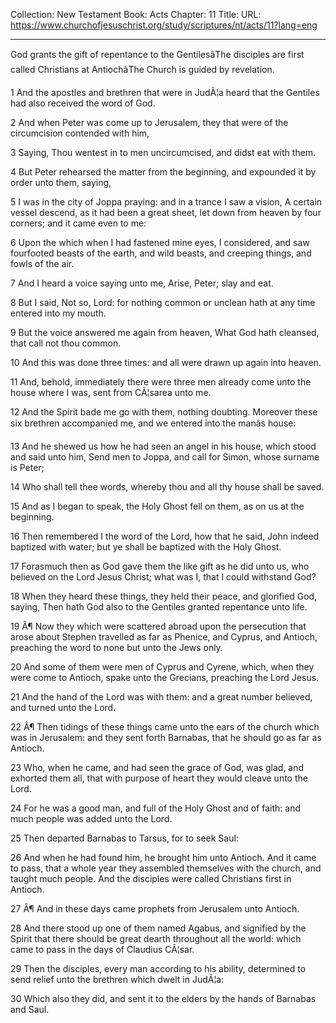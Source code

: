 Collection: New Testament
Book: Acts
Chapter: 11
Title: 
URL: https://www.churchofjesuschrist.org/study/scriptures/nt/acts/11?lang=eng

---

God grants the gift of repentance to the GentilesâThe disciples are first called Christians at AntiochâThe Church is guided by revelation.

1 And the apostles and brethren that were in JudÃ¦a heard that the Gentiles had also received the word of God.

2 And when Peter was come up to Jerusalem, they that were of the circumcision contended with him,

3 Saying, Thou wentest in to men uncircumcised, and didst eat with them.

4 But Peter rehearsed the matter from the beginning, and expounded it by order unto them, saying,

5 I was in the city of Joppa praying: and in a trance I saw a vision, A certain vessel descend, as it had been a great sheet, let down from heaven by four corners; and it came even to me:

6 Upon the which when I had fastened mine eyes, I considered, and saw fourfooted beasts of the earth, and wild beasts, and creeping things, and fowls of the air.

7 And I heard a voice saying unto me, Arise, Peter; slay and eat.

8 But I said, Not so, Lord: for nothing common or unclean hath at any time entered into my mouth.

9 But the voice answered me again from heaven, What God hath cleansed, that call not thou common.

10 And this was done three times: and all were drawn up again into heaven.

11 And, behold, immediately there were three men already come unto the house where I was, sent from CÃ¦sarea unto me.

12 And the Spirit bade me go with them, nothing doubting. Moreover these six brethren accompanied me, and we entered into the manâs house:

13 And he shewed us how he had seen an angel in his house, which stood and said unto him, Send men to Joppa, and call for Simon, whose surname is Peter;

14 Who shall tell thee words, whereby thou and all thy house shall be saved.

15 And as I began to speak, the Holy Ghost fell on them, as on us at the beginning.

16 Then remembered I the word of the Lord, how that he said, John indeed baptized with water; but ye shall be baptized with the Holy Ghost.

17 Forasmuch then as God gave them the like gift as he did unto us, who believed on the Lord Jesus Christ; what was I, that I could withstand God?

18 When they heard these things, they held their peace, and glorified God, saying, Then hath God also to the Gentiles granted repentance unto life.

19 Â¶ Now they which were scattered abroad upon the persecution that arose about Stephen travelled as far as Phenice, and Cyprus, and Antioch, preaching the word to none but unto the Jews only.

20 And some of them were men of Cyprus and Cyrene, which, when they were come to Antioch, spake unto the Grecians, preaching the Lord Jesus.

21 And the hand of the Lord was with them: and a great number believed, and turned unto the Lord.

22 Â¶ Then tidings of these things came unto the ears of the church which was in Jerusalem: and they sent forth Barnabas, that he should go as far as Antioch.

23 Who, when he came, and had seen the grace of God, was glad, and exhorted them all, that with purpose of heart they would cleave unto the Lord.

24 For he was a good man, and full of the Holy Ghost and of faith: and much people was added unto the Lord.

25 Then departed Barnabas to Tarsus, for to seek Saul:

26 And when he had found him, he brought him unto Antioch. And it came to pass, that a whole year they assembled themselves with the church, and taught much people. And the disciples were called Christians first in Antioch.

27 Â¶ And in these days came prophets from Jerusalem unto Antioch.

28 And there stood up one of them named Agabus, and signified by the Spirit that there should be great dearth throughout all the world: which came to pass in the days of Claudius CÃ¦sar.

29 Then the disciples, every man according to his ability, determined to send relief unto the brethren which dwelt in JudÃ¦a:

30 Which also they did, and sent it to the elders by the hands of Barnabas and Saul.
